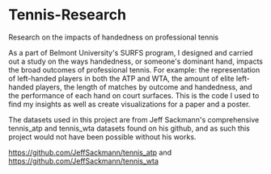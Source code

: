 # Tennis-Research
Research on the impacts of handedness on professional tennis

As a part of Belmont University's SURFS program, I designed and carried out a study on the ways handedness, or someone's dominant hand, impacts the broad 
outcomes of professional tennis. For example: the representation of left-handed players in both the ATP and WTA, the amount of elite left-handed players, the 
length of matches by outcome and handedness, and the performance of each hand on court surfaces. This is the code I used to find my insights as well as create
visualizations for a paper and a poster.

The datasets used in this project are from Jeff Sackmann's comprehensive tennis_atp and tennis_wta datasets found on his github, and as such this project would
not have been possible without his works. 

https://github.com/JeffSackmann/tennis_atp and
https://github.com/JeffSackmann/tennis_wta

